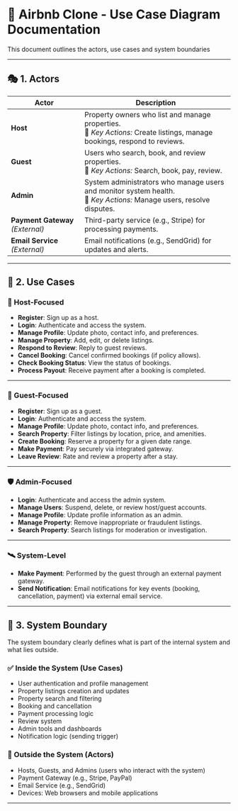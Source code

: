 # 📘 Airbnb Clone - Use Case Diagram Documentation

This document outlines the actors, use cases and system boundaries

---

## 🎭 1. Actors

| Actor                            | Description                                                                                                                |
| -------------------------------- | -------------------------------------------------------------------------------------------------------------------------- |
| **Host**                         | Property owners who list and manage properties.<br>🔹 _Key Actions:_ Create listings, manage bookings, respond to reviews. |
| **Guest**                        | Users who search, book, and review properties.<br>🔹 _Key Actions:_ Search, book, pay, review.                             |
| **Admin**                        | System administrators who manage users and monitor system health.<br>🔹 _Key Actions:_ Manage users, resolve disputes.     |
| **Payment Gateway** _(External)_ | Third-party service (e.g., Stripe) for processing payments.                                                                |
| **Email Service** _(External)_   | Email notifications (e.g., SendGrid) for updates and alerts.                                                               |

---

## 🧩 2. Use Cases

### 👤 Host-Focused

- **Register**: Sign up as a host.
- **Login**: Authenticate and access the system.
- **Manage Profile**: Update photo, contact info, and preferences.
- **Manage Property**: Add, edit, or delete listings.
- **Respond to Review**: Reply to guest reviews.
- **Cancel Booking**: Cancel confirmed bookings (if policy allows).
- **Check Booking Status**: View the status of bookings.
- **Process Payout**: Receive payment after a booking is completed.

---

### 🧍 Guest-Focused

- **Register**: Sign up as a guest.
- **Login**: Authenticate and access the system.
- **Manage Profile**: Update photo, contact info, and preferences.
- **Search Property**: Filter listings by location, price, and amenities.
- **Create Booking**: Reserve a property for a given date range.
- **Make Payment**: Pay securely via integrated gateway.
- **Leave Review**: Rate and review a property after a stay.

---

### 🛡️ Admin-Focused

- **Login**: Authenticate and access the admin system.
- **Manage Users**: Suspend, delete, or review host/guest accounts.
- **Manage Profile**: Update profile information as an admin.
- **Manage Property**: Remove inappropriate or fraudulent listings.
- **Search Property**: Search listings for moderation or investigation.

---

### 🛰️ System-Level

- **Make Payment**: Performed by the guest through an external payment gateway.
- **Send Notification**: Email notifications for key events (booking, cancellation, payment) via external email service.

---

## 🚧 3. System Boundary

The system boundary clearly defines what is part of the internal system and what lies outside.

### ✅ Inside the System (Use Cases)

- User authentication and profile management
- Property listings creation and updates
- Property search and filtering
- Booking and cancellation
- Payment processing logic
- Review system
- Admin tools and dashboards
- Notification logic (sending trigger)

### 🚫 Outside the System (Actors)

- Hosts, Guests, and Admins (users who interact with the system)
- Payment Gateway (e.g., Stripe, PayPal)
- Email Service (e.g., SendGrid)
- Devices: Web browsers and mobile applications

---